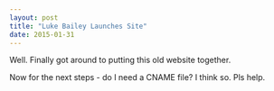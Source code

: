 ```yaml
---
layout: post
title: "Luke Bailey Launches Site"
date: 2015-01-31
---
```


Well. Finally got around to putting this old website together.

Now for the next steps - do I need a CNAME file? I think so. Pls help.
